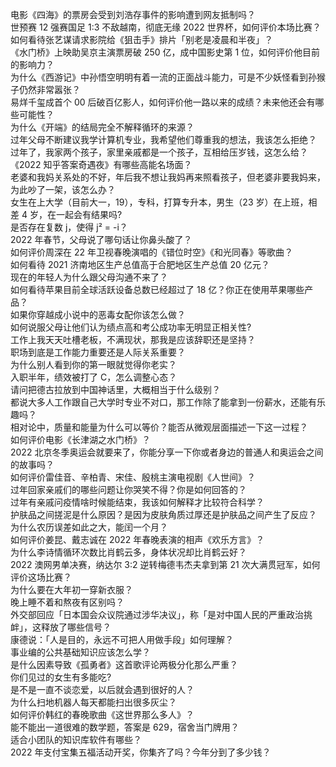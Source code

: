 电影《四海》的票房会受到刘浩存事件的影响遭到网友抵制吗？  
世预赛 12 强赛国足 1:3 不敌越南，彻底无缘 2022 世界杯，如何评价本场比赛？  
如何看待张艺谋请求影院给《狙击手》排片「别老是凌晨和半夜」？  
《水门桥》上映助吴京主演票房破 250 亿，成中国影史第 1 位，如何评价他目前的影响力？  
为什么《西游记》中孙悟空明明有着一流的正面战斗能力，可是不少妖怪看到孙猴子仍然非常嚣张？  
易烊千玺成首个 00 后破百亿影人，如何评价他一路以来的成绩？未来他还会有哪些可能性？  
为什么《开端》的结局完全不解释循环的来源？  
过年父母不断建议我学计算机专业，我希望他们尊重我的想法，我该怎么拒绝？  
过年了，我家两个孩子，家里亲戚都是一个孩子，互相给压岁钱，这怎么给？  
《2022 知乎答案奇遇夜》有哪些高能名场面？  
老婆和我妈关系处的不好，年后我不想让我妈再来照看孩子，但老婆非要我妈来，为此吵了一架，该怎么办？  
女生在上大学（目前大一，19），专科，打算专升本，男生（23 岁）在上班，相差 4 岁，在一起会有结果吗?  
是否存在复数 j，使得 j² = -i？  
2022 年春节，父母说了哪句话让你鼻头酸了？  
如何评价周深在 22 年卫视春晚演唱的《错位时空》《和光同春》等歌曲？  
如何看待 2021 济南地区生产总值高于合肥地区生产总值 20 亿元？  
现在的年轻人为什么跟父母沟通不来了？  
如何看待苹果目前全球活跃设备总数已经超过了 18 亿？你正在使用苹果哪些产品？  
如果你穿越成小说中的恶毒女配你该怎么做？  
如何说服父母让他们认为绩点高和考公成功率无明显正相关性?  
工作上我天天吐槽老板，不满现状，那我是应该辞职还是坚持？  
职场到底是工作能力重要还是人际关系重要？  
为什么别人看到你的第一眼就觉得你老实？  
入职半年，绩效被打了 C，怎么调整心态？  
请问把德古拉放到中国神话里，大概相当于什么级别？  
都说大多人工作跟自己大学时专业不对口，那工作除了能拿到一份薪水，还能有乐趣吗？  
相对论中，质量和能量为什么可以等价？能否从微观层面描述一下这一过程？  
如何评价电影《长津湖之水门桥》？  
2022 北京冬季奥运会就要来了，你能分享一下你或者身边的普通人和奥运会之间的故事吗？  
如何评价雷佳音、辛柏青、宋佳、殷桃主演电视剧《人世间》？  
过年回家亲戚们的哪些问题让你哭笑不得？你是如何回答的？  
过年有亲戚问疫情啥时候能结束，我该如何解释才比较符合科学？  
护肤品之间搓泥是什么原因？是因为皮肤角质过厚还是护肤品之间产生了反应？  
为什么农历误差如此之大，能闰一个月？  
如何评价姜昆、戴志诚在 2022 年春晚表演的相声《欢乐方言》？  
为什么李诗情循环次数比肖鹤云多，身体状况却比肖鹤云好？  
2022 澳网男单决赛，纳达尔 3:2 逆转梅德韦杰夫拿到第 21 次大满贯冠军，如何评价这场比赛？  
为什么要在大年初一穿新衣服？  
晚上睡不着和熬夜有区别吗？  
外交部回应「日本国会众议院通过涉华决议」，称「是对中国人民的严重政治挑衅」，这释放了哪些信号？  
康德说：「人是目的，永远不可把人用做手段」如何理解？  
事业编的公共基础知识应该怎么学？  
是什么因素导致《孤勇者》这首歌评论两极分化那么严重？  
你们见过的女生有多能吃?  
是不是一直不谈恋爱，以后就会遇到很好的人？  
为什么扫地机器人每天都能扫出很多灰尘？  
如何评价韩红的春晚歌曲《这世界那么多人》？  
能不能出一道很难的数学题，答案是 629，宿舍当门牌用？  
适合小团队的知识库软件有哪些？  
2022 年支付宝集五福活动开奖，你集齐了吗？今年分到了多少钱？  
